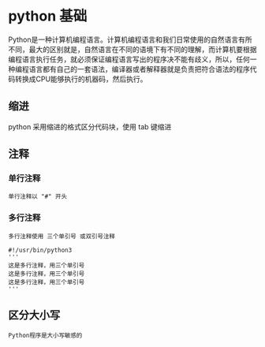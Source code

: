 # python 基础

Python是一种计算机编程语言。计算机编程语言和我们日常使用的自然语言有所不同，最大的区别就是，自然语言在不同的语境下有不同的理解，而计算机要根据编程语言执行任务，就必须保证编程语言写出的程序决不能有歧义，所以，任何一种编程语言都有自己的一套语法，编译器或者解释器就是负责把符合语法的程序代码转换成CPU能够执行的机器码，然后执行。

## 缩进

python 采用缩进的格式区分代码块，使用 tab 键缩进

## 注释

### 单行注释

	单行注释以 "#" 开头

### 多行注释

	多行注释使用 三个单引号 或双引号注释

	#!/usr/bin/python3 
	'''
	这是多行注释，用三个单引号
	这是多行注释，用三个单引号 
	这是多行注释，用三个单引号
	'''

## 区分大小写

	Python程序是大小写敏感的